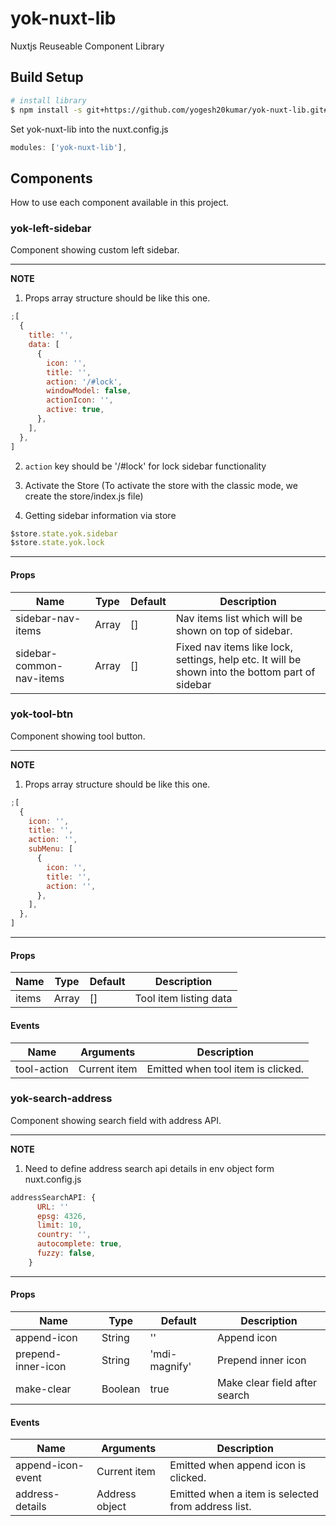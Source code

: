 # yok-nuxt-lib

Nuxtjs Reuseable Component Library

## Build Setup

```bash
# install library
$ npm install -s git+https://github.com/yogesh20kumar/yok-nuxt-lib.git#master
```

Set yok-nuxt-lib into the nuxt.config.js

```javascript
modules: ['yok-nuxt-lib'],
```

## Components

How to use each component available in this project.

### yok-left-sidebar

Component showing custom left sidebar.

---

**NOTE**

1. Props array structure should be like this one.

```javascript
;[
  {
    title: '',
    data: [
      {
        icon: '',
        title: '',
        action: '/#lock',
        windowModel: false,
        actionIcon: '',
        active: true,
      },
    ],
  },
]
```

2. `action` key should be '/#lock' for lock sidebar functionality

3. Activate the Store (To activate the store with the classic mode, we create the store/index.js file)

4. Getting sidebar information via store

```javascript
$store.state.yok.sidebar
$store.state.yok.lock
```

---

#### Props

| Name                     | Type  | Default | Description                                                                                     |
| ------------------------ | ----- | ------- | ----------------------------------------------------------------------------------------------- |
| sidebar-nav-items        | Array | []      | Nav items list which will be shown on top of sidebar.                                           |
| sidebar-common-nav-items | Array | []      | Fixed nav items like lock, settings, help etc. It will be shown into the bottom part of sidebar |

### yok-tool-btn

Component showing tool button.

---

**NOTE**

1. Props array structure should be like this one.

```javascript
;[
  {
    icon: '',
    title: '',
    action: '',
    subMenu: [
      {
        icon: '',
        title: '',
        action: '',
      },
    ],
  },
]
```

---

#### Props

| Name  | Type  | Default | Description            |
| ----- | ----- | ------- | ---------------------- |
| items | Array | []      | Tool item listing data |

#### Events

| Name        | Arguments    | Description                        |
| ----------- | ------------ | ---------------------------------- |
| tool-action | Current item | Emitted when tool item is clicked. |

### yok-search-address

Component showing search field with address API.

---

**NOTE**

1. Need to define address search api details in env object form nuxt.config.js

```javascript
addressSearchAPI: {
      URL: ''
      epsg: 4326,
      limit: 10,
      country: '',
      autocomplete: true,
      fuzzy: false,
    }
```

---

#### Props

| Name               | Type    | Default       | Description                   |
| ------------------ | ------- | ------------- | ----------------------------- |
| append-icon        | String  | ''            | Append icon                   |
| prepend-inner-icon | String  | 'mdi-magnify' | Prepend inner icon            |
| make-clear         | Boolean | true          | Make clear field after search |

#### Events

| Name              | Arguments      | Description                                        |
| ----------------- | -------------- | -------------------------------------------------- |
| append-icon-event | Current item   | Emitted when append icon is clicked.               |
| address-details   | Address object | Emitted when a item is selected from address list. |
